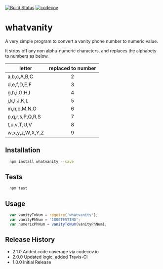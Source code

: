 [![Build Status](https://travis-ci.org/gitbaron/whatvanity.svg?branch=dev)](https://travis-ci.org/gitbaron/whatvanity)
[![codecov](https://codecov.io/gh/gitbaron/whatvanity/branch/dev/graph/badge.svg)](https://codecov.io/gh/gitbaron/whatvanity)


# whatvanity
A very simple program to convert a vanity phone number to numeric value.

It strips off any non alpha-numeric characters, and replaces the alphabets to numbers as below.

| letter | replaced to number |
| ------ | :-----------------:|
| a,b,c,A,B,C | 2 |
| d,e,f,D,E,F | 3 |
| g,h,i,G,H,I | 4 |
| j,k,l,J,K,L | 5 |
| m,n,o,M,N,O | 6 |
| p,q,r,s,P,Q,R,S | 7 |
| t,u,v,T,U,V | 8 |
| w,x,y,z,W,X,Y,Z | 9 |

## Installation

```bash
  npm install whatvanity --save
```

## Tests

```bash
  npm test
```

## Usage

```javascript
  var vanityToNum = require('whatvanity');
  var vanityPhNum = '1800TESTING';
  var numericPhNum = vanityToNum(vanityPhNum);
```

## Release History

* 2.1.0 Added code coverage via codecov.io
* 2.0.0 Updated logic, added Travis-CI
* 1.0.0 Initial Release
